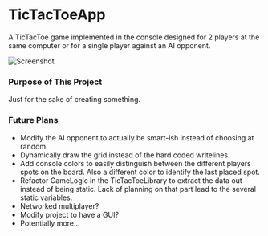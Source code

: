 # TicTacToeApp
A TicTacToe game implemented in the console designed for 2 players at the same computer or for a single player against an AI opponent.

![Screenshot](https://i.imgur.com/uX6DJaJ.png)

### Purpose of This Project
Just for the sake of creating something. 

### Future Plans
- Modify the AI opponent to actually be smart-ish instead of choosing at random.
- Dynamically draw the grid instead of the hard coded writelines.
- Add console colors to easily distinguish between the different players spots on the board. Also a different color to identify the last placed spot.
- Refactor GameLogic in the TicTacToeLibrary to extract the data out instead of being static. Lack of planning on that part lead to the several static variables.
- Networked multiplayer?
- Modify project to have a GUI?
- Potentially more...
